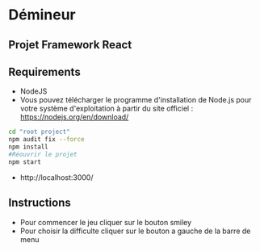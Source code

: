 # Démineur
## Projet Framework React



## Requirements

- NodeJS
- Vous pouvez télécharger le programme d'installation de Node.js pour votre système d'exploitation à partir du site officiel : https://nodejs.org/en/download/
```sh
cd "root project"
npm audit fix --force
npm install
#Réouvrir le projet
npm start
```
- http://localhost:3000/

## Instructions

- Pour commencer le jeu cliquer sur le bouton smiley
- Pour choisir la difficulte cliquer sur le bouton a gauche de la barre de menu 
